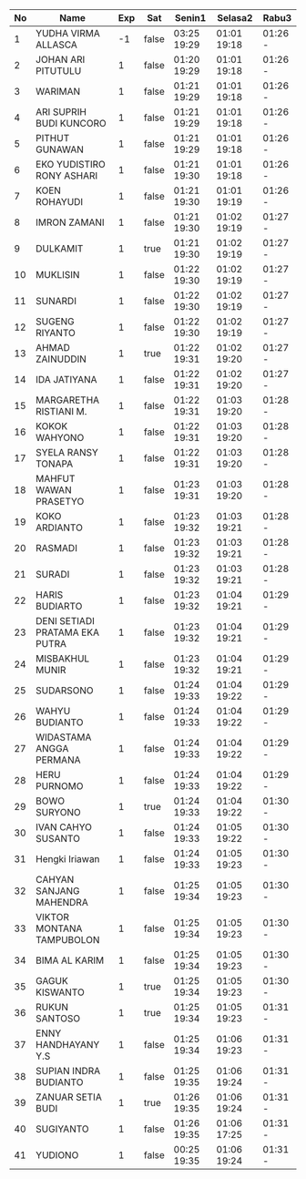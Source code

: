 | No | Name | Exp | Sat | Senin1 | Selasa2 | Rabu3 |
|-----|-----|-----|-----|-----|-----|-----|
| 1 | YUDHA VIRMA ALLASCA | -1 | false | 03:25 19:29 | 01:01 19:18 | 01:26 - |
| 2 | JOHAN ARI PITUTULU | 1 | false | 01:20 19:29 | 01:01 19:18 | 01:26 - |
| 3 | WARIMAN | 1 | false | 01:21 19:29 | 01:01 19:18 | 01:26 - |
| 4 | ARI SUPRIH BUDI KUNCORO | 1 | false | 01:21 19:29 | 01:01 19:18 | 01:26 - |
| 5 | PITHUT GUNAWAN | 1 | false | 01:21 19:29 | 01:01 19:18 | 01:26 - |
| 6 | EKO YUDISTIRO RONY ASHARI | 1 | false | 01:21 19:30 | 01:01 19:18 | 01:26 - |
| 7 | KOEN ROHAYUDI | 1 | false | 01:21 19:30 | 01:01 19:19 | 01:26 - |
| 8 | IMRON ZAMANI | 1 | false | 01:21 19:30 | 01:02 19:19 | 01:27 - |
| 9 | DULKAMIT | 1 | true | 01:21 19:30 | 01:02 19:19 | 01:27 - |
| 10 | MUKLISIN | 1 | false | 01:22 19:30 | 01:02 19:19 | 01:27 - |
| 11 | SUNARDI | 1 | false | 01:22 19:30 | 01:02 19:19 | 01:27 - |
| 12 | SUGENG RIYANTO | 1 | false | 01:22 19:30 | 01:02 19:19 | 01:27 - |
| 13 | AHMAD ZAINUDDIN | 1 | true | 01:22 19:31 | 01:02 19:20 | 01:27 - |
| 14 | IDA JATIYANA | 1 | false | 01:22 19:31 | 01:02 19:20 | 01:27 - |
| 15 | MARGARETHA RISTIANI M. | 1 | false | 01:22 19:31 | 01:03 19:20 | 01:28 - |
| 16 | KOKOK WAHYONO | 1 | false | 01:22 19:31 | 01:03 19:20 | 01:28 - |
| 17 | SYELA RANSY TONAPA | 1 | false | 01:22 19:31 | 01:03 19:20 | 01:28 - |
| 18 | MAHFUT WAWAN PRASETYO | 1 | false | 01:23 19:31 | 01:03 19:20 | 01:28 - |
| 19 | KOKO ARDIANTO | 1 | false | 01:23 19:32 | 01:03 19:21 | 01:28 - |
| 20 | RASMADI | 1 | false | 01:23 19:32 | 01:03 19:21 | 01:28 - |
| 21 | SURADI | 1 | false | 01:23 19:32 | 01:03 19:21 | 01:28 - |
| 22 | HARIS BUDIARTO | 1 | false | 01:23 19:32 | 01:04 19:21 | 01:29 - |
| 23 | DENI SETIADI PRATAMA EKA PUTRA | 1 | false | 01:23 19:32 | 01:04 19:21 | 01:29 - |
| 24 | MISBAKHUL MUNIR | 1 | false | 01:23 19:32 | 01:04 19:21 | 01:29 - |
| 25 | SUDARSONO | 1 | false | 01:24 19:33 | 01:04 19:22 | 01:29 - |
| 26 | WAHYU BUDIANTO | 1 | false | 01:24 19:33 | 01:04 19:22 | 01:29 - |
| 27 | WIDASTAMA ANGGA PERMANA | 1 | false | 01:24 19:33 | 01:04 19:22 | 01:29 - |
| 28 | HERU PURNOMO | 1 | false | 01:24 19:33 | 01:04 19:22 | 01:29 - |
| 29 | BOWO SURYONO | 1 | true | 01:24 19:33 | 01:04 19:22 | 01:30 - |
| 30 | IVAN CAHYO SUSANTO | 1 | false | 01:24 19:33 | 01:05 19:22 | 01:30 - |
| 31 | Hengki Iriawan | 1 | false | 01:24 19:33 | 01:05 19:23 | 01:30 - |
| 32 | CAHYAN SANJANG MAHENDRA | 1 | false | 01:25 19:34 | 01:05 19:23 | 01:30 - |
| 33 | VIKTOR MONTANA TAMPUBOLON | 1 | false | 01:25 19:34 | 01:05 19:23 | 01:30 - |
| 34 | BIMA AL KARIM | 1 | false | 01:25 19:34 | 01:05 19:23 | 01:30 - |
| 35 | GAGUK KISWANTO | 1 | true | 01:25 19:34 | 01:05 19:23 | 01:30 - |
| 36 | RUKUN SANTOSO | 1 | true | 01:25 19:34 | 01:05 19:23 | 01:31 - |
| 37 | ENNY HANDHAYANY Y.S | 1 | false | 01:25 19:34 | 01:06 19:23 | 01:31 - |
| 38 | SUPIAN INDRA BUDIANTO | 1 | false | 01:25 19:35 | 01:06 19:24 | 01:31 - |
| 39 | ZANUAR SETIA BUDI | 1 | true | 01:26 19:35 | 01:06 19:24 | 01:31 - |
| 40 | SUGIYANTO | 1 | false | 01:26 19:35 | 01:06 17:25 | 01:31 - |
| 41 | YUDIONO | 1 | false | 00:25 19:35 | 01:06 19:24 | 01:31 - |
